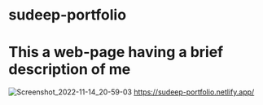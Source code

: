 # sudeep-portfolio
# This a web-page having a brief description of me
![Screenshot_2022-11-14_20-59-03](https://user-images.githubusercontent.com/112026180/201699598-5095e83a-96b5-40dc-956c-d863b4021674.png)
https://sudeep-portfolio.netlify.app/
